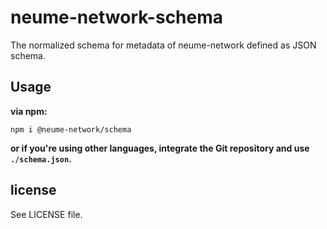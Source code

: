 # neume-network-schema

The normalized schema for metadata of neume-network defined as JSON schema.

## Usage

**via npm:**

```
npm i @neume-network/schema
```

**or if you're using other languages, integrate the Git repository and use `./schema.json`.**

## license

See LICENSE file.
